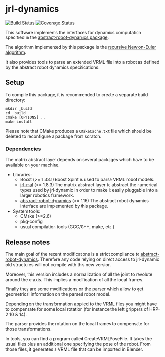 jrl-dynamics
============

[![Build Status](https://travis-ci.org/jrl-umi3218/jrl-dynamics.png)](https://travis-ci.org/jrl-umi3218/jrl-dynamics)
[![Coverage Status](https://coveralls.io/repos/jrl-umi3218/jrl-dynamics/badge.png?branch=master)](https://coveralls.io/r/jrl-umi3218/jrl-dynamics?branch=master)


This software implements the interfaces for dynamics computation
specified in the [abstract-robot-dynamics package][abstract-robot-dynamics].

The algorithm implemented by this package is the [recursive
Newton-Euler algorithm][RNEA].

It also provides tools to parse an extended VRML file into a robot as
defined by the abstract robot dynamics specifications.


Setup
-----

To compile this package, it is recommended to create a separate build
directory:

    mkdir _build
    cd _build
    cmake [OPTIONS] ..
    make install

Please note that CMake produces a `CMakeCache.txt` file which should
be deleted to reconfigure a package from scratch.


### Dependencies

The matrix abstract layer depends on several packages which
have to be available on your machine.

 - Libraries:
   - Boost (>= 1.33.1)
     Boost Spirit is used to parse VRML robot models.
   - [jrl-mal][jrl-mal] (>= 1.8.3)
     The matrix abstract layer to abstract the numerical types used by
     jrl-dynamic in order to make it easily pluggable into a larger robotics
     framework.
   - [abstract-robot-dynamics][abstract-robot-dynamics] (>= 1.16)
     The abstract robot dynamics interface are implemented by this package.
 - System tools:
   - CMake (>=2.6)
   - pkg-config
   - usual compilation tools (GCC/G++, make, etc.)


Release notes
-------------

The main goal of the recent modifications is a strict compliance
to [abstract-robot-dynamics][abstract-robot-dynamics].
Therefore any code relying on direct access to jrl-dynamic old
structures will not compile with this new version.

Moreover, this version includes a normalization of all the joint to
revolute around the x-axis. This implies a modification of all the
local frames.

Finally they are some modifications on the parser which allow to get
geometrical information on the parsed robot model.

Depending on the transformation applied to the VRML files you might
have to compensate for some local rotation (for instance the left
grippers of HRP-2 10 & 14).

The parser provides the rotation on the local frames to compensate for
those transformations.

In tools, you can find a program called CreateVRMLPoseFile.
It takes the usual files plus an additional one specifying
the pose of the robot. From those files, it generates a VRML file
that can be imported in Blender.



[abstract-robot-dynamics]: http://github.com/laas/abstract-robot-dynamics
[jrl-mal]: http://github.com/jrl-umi3218/jrl-mal

[RNEA]: http://www.scholarpedia.org/article/Robot_dynamics
